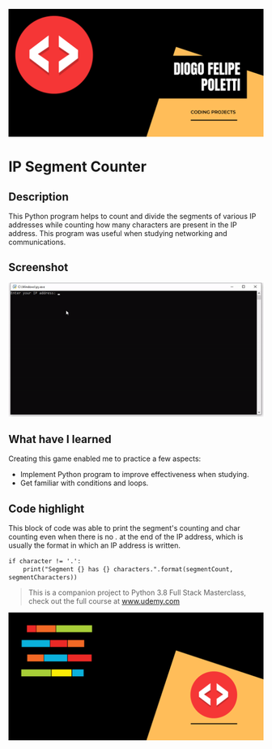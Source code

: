 
![Header Image](https://github.com/DiogoPoletti/IP-Segment-Counter/blob/main/Documentation/HeaderImage2.png)

# IP Segment Counter
## Description
This Python program helps to count and divide the segments of various IP addresses while counting how many characters are present in the IP address. This program was useful when studying networking and communications.

## Screenshot
![Game Running](https://github.com/DiogoPoletti/IP-Segment-Counter/blob/main/Documentation/IPSegmentAndCharCounter.gif)

## What have I learned
Creating this game enabled me to practice a few aspects:
* Implement Python program to improve effectiveness when studying.
* Get familiar with conditions and loops.

## Code highlight
This block of code was able to print the segment's counting and char counting even when there is no *.* at the end of the IP address, which is usually the format in which an IP address is written.
```
if character != '.':
    print("Segment {} has {} characters.".format(segmentCount, segmentCharacters))
```


> This is a companion project to Python 3.8 Full Stack Masterclass, check out the full course at www.udemy.com


![Footer Image](https://github.com/DiogoPoletti/IP-Segment-Counter/blob/main/Documentation/FooterImage.png)
